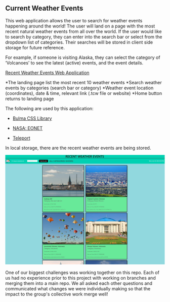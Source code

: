 ## Current Weather Events

This web application allows the user to search for weather events happening around the world! The user will land on a page with the most recent natural weather events from all over the world. If the user would like to search by category, they can enter into the search bar or select from the dropdown list of categories. Their searches will be stored in client side storage for future reference.

For example, if someone is visiting Alaska, they can select the category of ‘Volcanoes’ to see the latest (active) events, and the event details.



[Recent Weather Events Web Application](https://Ross-Boughman.github.io/weather-event-tracker/)

*The landing page list the most recent 10 weather events
*Search weather events by categories (search bar or category)
*Weather event location (coordinates), date & time, relevant link (.tcw file or website)
*Home button returns to landing page

The following are used by this application:

- [Bulma CSS Library](https://bulma.io/)

- [NASA: EONET](https://eonet.gsfc.nasa.gov/docs/v2.1)

- [Teleport](https://developers.teleport.org/api/getting_started/#photos_ua)

In local storage, there are the recent weather events are being stored. 

![A preview of the web application home page](./assets/images/final.jpg)

One of our biggest challenges was working together on this repo. Each of us had no experience prior to this project with working on branches and merging them into a main repo. We all asked each other questions and communicated what changes we were individually making so that the impact to the group's collective work merge well!